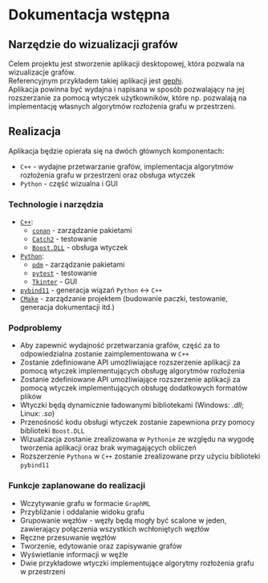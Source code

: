 # Dokumentacja wstępna
## Narzędzie do wizualizacji grafów
Celem projektu jest stworzenie aplikacji desktopowej, która pozwala na wizualizacje grafów.  
Referencyjnym przykładem takiej aplikacji jest [gephi](https://gephi.org).  
Aplikacja powinna być wydajna i napisana w sposób pozwalający na jej rozszerzanie za pomocą wtyczek użytkowników, które np. pozwalają na implementację własnych algorytmów rozłożenia grafu w przestrzeni.

## Realizacja
Aplikacja będzie opierała się na dwóch głównych komponentach:
- `C++` - wydajne przetwarzanie grafów, implementacja algorytmów rozłożenia grafu w przestrzeni oraz obsługa wtyczek
- `Python` - część wizualna i GUI


### Technologie i narzędzia
- [`C++`](https://cplusplus.com/):
    - [`conan`](https://github.com/conan-io/conan) - zarządzanie pakietami
    - [`Catch2`](https://github.com/catchorg/Catch2/) - testowanie
    - [`Boost.DLL`](https://github.com/boostorg/dll) - obsługa wtyczek
- [`Python`](https://www.python.org/):
    - [`pdm`](https://github.com/pdm-project/pdm) - zarządzanie pakietami
    - [`pytest`](https://docs.pytest.org/en/stable/) - testowanie
    - [`Tkinter`](https://docs.python.org/3/library/tkinter.html) - GUI
- [`pybind11`](https://pybind11.readthedocs.io/en/stable/) - generacja wiązań `Python` <-> `C++`
- [`CMake`](https://cmake.org/) - zarządzanie projektem (budowanie paczki, testowanie, generacja dokumentacji itd.)

### Podproblemy
- Aby zapewnić wydajność przetwarzania grafów, część za to odpowiedzialna zostanie zaimplementowana w `C++`
- Zostanie zdefiniowane API umożliwiające rozszerzenie aplikacji za pomocą wtyczek implementujących obsługę algorytmów rozłożenia
- Zostanie zdefiniowane API umożliwiające rozszerzenie aplikacji za pomocą wtyczek implementujących obsługę dodatkowych formatów plików
- Wtyczki będą dynamicznie ładowanymi bibliotekami (Windows: *.dll*; Linux: *.so*)
- Przenośność kodu obsługi wtyczek zostanie zapewniona przy pomocy biblioteki `Boost.DLL`
- Wizualizacja zostanie zrealizowana w `Pythonie` ze względu na wygodę tworzenia aplikacji oraz brak wymagających obliczeń
- Rozszerzenie `Pythona` w `C++` zostanie zrealizowane przy użyciu biblioteki `pybind11`

### Funkcje zaplanowane do realizacji
- Wczytywanie grafu w formacie `GraphML`
- Przybliżanie i oddalanie widoku grafu
- Grupowanie węzłów - węzły będą mogły być scalone w jeden, zawierający połączenia wszystkich wchłoniętych węzłów
- Ręczne przesuwanie węzłów
- Tworzenie, edytowanie oraz zapisywanie grafów
- Wyświetlanie informacji w węźle
- Dwie przykładowe wtyczki implementujące algorytmy rozłożenia grafu w przestrzeni

